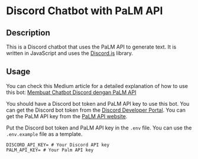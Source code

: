 # Discord Chatbot with PaLM API

## Description

This is a Discord chatbot that uses the PaLM API to generate text. It is written in JavaScript and uses the [Discord.js](https://discord.js.org/#/) library.

## Usage

You can check this Medium article for a detailed explanation of how to use this bot: [Membuat Chatbot Discord dengan PaLM API](https://razanfawwaz.medium.com/membuat-chatbot-discord-dengan-palm-api-0a041dcd9bc0)

You should have a Discord bot token and PaLM API key to use this bot. You can get the Discord bot token from the [Discord Developer Portal](https://discord.com/developers/applications). You can get the PaLM API key from the [PaLM API website](https://makersuite.google.com/).

Put the Discord bot token and PaLM API key in the `.env` file. You can use the `.env.example` file as a template.

```env
DISCORD_API_KEY= # Your Discord API key
PALM_API_KEY= # Your Palm API key
```
